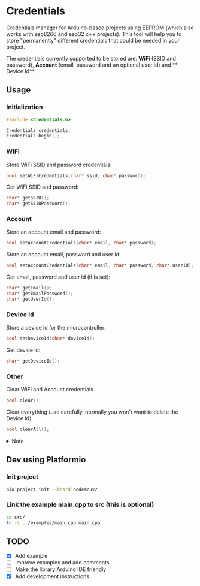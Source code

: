 # Credentials
Credentials manager for Arduino-based projects using EEPROM (which also works with esp8266 and esp32 c++ projects). This tool will help you to store "permanently" different credentials that could be needed in your project.

The credentials currently supported to be stored are: **WiFi** (SSID and password), **Account** (email, password and an optional user id) and ** Device Id**.

## Usage
### Initialization
```cpp
#include <Credentials.h>

Credentials credentials;
credentials.begin();
```

### WiFi
Store WiFi SSID and password credentials:
```cpp
bool setWiFiCredentials(char* ssid, char* password);
```
Get WiFi SSID and password:
```cpp
char* getSSID();
char* getSSIDPassword();
```
### Account
Store an account email and password:
```cpp
bool setAccountCredentials(char* email, char* password);
```
Store an account email, password and user id:
```cpp
bool setAccountCredentials(char* email, char* password, char* userId);
```
Get email, password and user id (if is set):
```cpp
char* getEmail();
char* getEmailPassword();
char* getUserId();
```
### Device Id
Store a device id for the microcontroller:
```cpp
bool setDeviceId(char* deviceId);
```
Get device id:
```cpp
char* getDeviceId();
```
### Other
Clear WiFi and Account credentials
```cpp
bool clear();
```
Clear everything (use carefully, normally you won't want to delete the Device Id)
```cpp
bool clearAll();
```
<details>
<summary>Note</summary>

The first time this library is used, it is recommended to run `clearAll()` once the first time in order to avoid unexpected behaviour or delete previous information stored from previous programs or projects.
</details>

## Dev using Platformio

### Init project
```bash
pio project init --board nodemcuv2
```
### Link the example main.cpp to src (this is optional)
```bash
cd src/
ln -s ../examples/main.cpp main.cpp
```

## TODO
- [x] Add example
- [ ] Improve examples and add comments
- [ ] Make the library Arduino IDE friendly
- [x] Add development instructions
